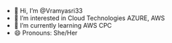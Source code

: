 - 👋 Hi, I’m @Vramyasri33
- 👀 I’m interested in Cloud Technologies AZURE, AWS
- 🌱 I’m currently learning AWS CPC
- 😄 Pronouns: She/Her

<!---
Vramyasri33/Vramyasri33 is a ✨ special ✨ repository because its `README.md` (this file) appears on your GitHub profile.
You can click the Preview link to take a look at your changes.
--->
